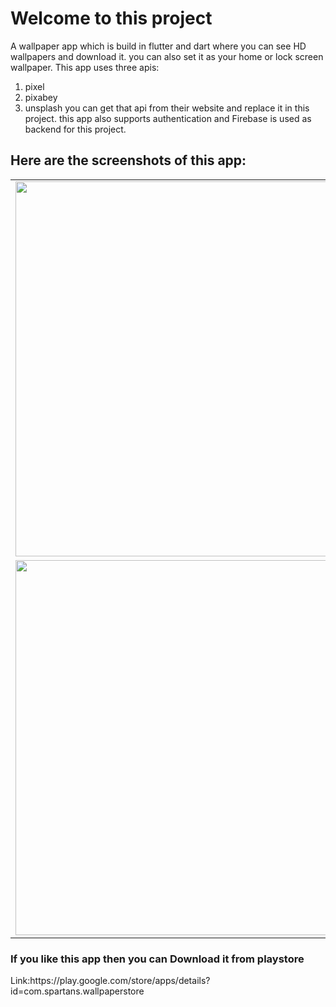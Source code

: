 <h1>Welcome to this project</h1>

A wallpaper app which is build in flutter and dart where you can see HD wallpapers and download it.
you can also set it as your home or lock screen wallpaper.
This app uses three apis:
1) pixel
2) pixabey
3) unsplash
you can get that api from their website and replace it in this project.
this app also supports authentication and Firebase is used as backend for this project.

<h2>Here are the screenshots of this app:</h2>
<table>

  <tr>
    <td><img src="https://user-images.githubusercontent.com/77438541/126982803-6c473fc5-3f02-4ac1-8d72-f4585bfb14dd.jpeg" width=500 height=600></td>
    <td><img src="https://user-images.githubusercontent.com/77438541/126982836-2335c708-6992-42d9-a1d3-1f04208d16d9.jpeg" width=500 height=600></td>
    <td><img src="https://user-images.githubusercontent.com/77438541/126982851-1e2863bb-01a1-4f31-82a6-5161d112474d.jpeg" width=500 height=600></td>
  </tr>
  <tr>
    <td><img src="https://user-images.githubusercontent.com/77438541/126982871-a4297070-6af1-4c52-857d-7a96a073d1fe.jpeg" width=500 height=600></td>
    <td><img src="https://user-images.githubusercontent.com/77438541/126983236-7e9bc3fc-905c-4f07-bc2b-75da819b76ab.jpeg" width=500 height=600></td>
    <td><img src="https://user-images.githubusercontent.com/77438541/126983246-a1d91287-3ab3-45e9-8fd0-044fa69b7567.jpeg" width=500 height=600></td>
  </tr>
 </table>
 
 <h3>If you like this app then you can Download it from playstore</h3>
 Link:https://play.google.com/store/apps/details?id=com.spartans.wallpaperstore
 
 
